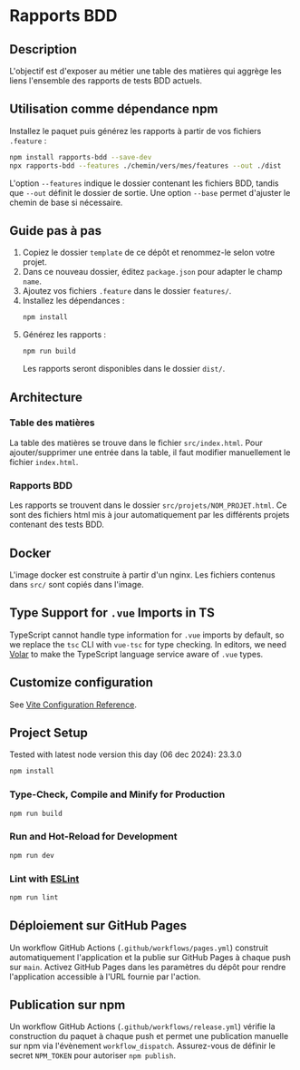 # Rapports BDD

## Description

L'objectif est d'exposer au métier une table des matières qui aggrège les liens l'ensemble des rapports de tests BDD
actuels.

## Utilisation comme dépendance npm

Installez le paquet puis générez les rapports à partir de vos fichiers `.feature` :

```sh
npm install rapports-bdd --save-dev
npx rapports-bdd --features ./chemin/vers/mes/features --out ./dist
```

L'option `--features` indique le dossier contenant les fichiers BDD, tandis que `--out` définit le dossier de sortie. Une option `--base` permet d'ajuster le chemin de base si nécessaire.

## Guide pas à pas

1. Copiez le dossier `template` de ce dépôt et renommez-le selon votre projet.
2. Dans ce nouveau dossier, éditez `package.json` pour adapter le champ `name`.
3. Ajoutez vos fichiers `.feature` dans le dossier `features/`.
4. Installez les dépendances :
   ```sh
   npm install
   ```
5. Générez les rapports :
   ```sh
   npm run build
   ```
   Les rapports seront disponibles dans le dossier `dist/`.

## Architecture

### Table des matières

La table des matières se trouve dans le fichier `src/index.html`.
Pour ajouter/supprimer une entrée dans la table, il faut modifier manuellement le fichier `index.html`.

### Rapports BDD

Les rapports se trouvent dans le dossier `src/projets/NOM_PROJET.html`. Ce sont des fichiers html mis à jour
automatiquement par les différents projets contenant des tests BDD.

## Docker

L'image docker est construite à partir d'un nginx. Les fichiers contenus dans `src/` sont copiés dans l'image.

## Type Support for `.vue` Imports in TS

TypeScript cannot handle type information for `.vue` imports by default, so we replace the `tsc` CLI with `vue-tsc` for type checking. In editors, we need [Volar](https://marketplace.visualstudio.com/items?itemName=Vue.volar) to make the TypeScript language service aware of `.vue` types.

## Customize configuration

See [Vite Configuration Reference](https://vitejs.dev/config/).

## Project Setup

Tested with latest node version this day (06 dec 2024): 23.3.0

```sh
npm install
```

### Type-Check, Compile and Minify for Production

```sh
npm run build
```

### Run and Hot-Reload for Development

```sh
npm run dev
```

### Lint with [ESLint](https://eslint.org/)

```sh
npm run lint
```
## Déploiement sur GitHub Pages

Un workflow GitHub Actions (`.github/workflows/pages.yml`) construit automatiquement l'application et la publie sur GitHub Pages à chaque push sur `main`.
Activez GitHub Pages dans les paramètres du dépôt pour rendre l'application accessible à l'URL fournie par l'action.

## Publication sur npm

Un workflow GitHub Actions (`.github/workflows/release.yml`) vérifie la construction du paquet à chaque push et permet une publication manuelle sur npm via l'évènement `workflow_dispatch`. Assurez-vous de définir le secret `NPM_TOKEN` pour autoriser `npm publish`.
